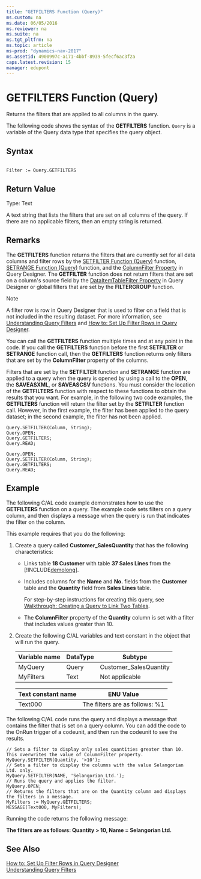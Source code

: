 ```yaml
---
title: "GETFILTERS Function (Query)"
ms.custom: na
ms.date: 06/05/2016
ms.reviewer: na
ms.suite: na
ms.tgt_pltfrm: na
ms.topic: article
ms-prod: "dynamics-nav-2017"
ms.assetid: 4900997c-a171-4bbf-8939-5fecf6ac3f2a
caps.latest.revision: 15
manager: edupont
---
```

# GETFILTERS Function (Query)
Returns the filters that are applied to all columns in the query.  
  
 The following code shows the syntax of the **GETFILTERS** function. `Query` is a variable of the Query data type that specifies the query object.  
  
## Syntax  
  
```  
  
Filter := Query.GETFILTERS  
```  
  
## Return Value  
 Type: Text  
  
 A text string that lists the filters that are set on all columns of the query. If there are no applicable filters, then an empty string is returned.  
  
## Remarks  
 The **GETFILTERS** function returns the filters that are currently set for all data columns and filter rows by the [SETFILTER Function \(Query\)](SETFILTER-Function--Query-.md) function, [SETRANGE Function \(Query\)](SETRANGE-Function--Query-.md) function, and the [ColumnFilter Property](ColumnFilter-Property.md) in Query Designer. The **GETFILTER** function does not return filters that are set on a column's source field by the [DataItemTableFilter Property](DataItemTableFilter-Property.md) in Query Designer or global filters that are set by the **FILTERGROUP** function.  
  
> [!NOTE]  
>  A filter row is row in Query Designer that is used to filter on a field that is not included in the resulting dataset. For more information, see [Understanding Query Filters](Understanding-Query-Filters.md) and [How to: Set Up Filter Rows in Query Designer](How%20to:%20Set%20Up%20Filter%20Rows%20in%20Query%20Designer.md).  
  
 You can call the **GETFILTERS** function multiple times and at any point in the code. If you call the **GETFILTERS** function before the first **SETFILTER** or **SETRANGE** function call, then the **GETFILTERS** function returns only filters that are set by the **ColumnFilter** property of the columns.  
  
 Filters that are set by the **SETFILTER** function and **SETRANGE** function are applied to a query when the query is opened by using a call to the **OPEN**, the **SAVEASXML**, or **SAVEASCSV** functions. You must consider the location of the **GETFILTERS** function with respect to these functions to obtain the results that you want. For example, in the following two code examples, the **GETFILTERS** function will return the filter set by the **SETFILTER** function call. However, in the first example, the filter has been applied to the query dataset; in the second example, the filter has not been applied.  
  
```  
Query.SETFILTER(Column, String);  
Query.OPEN;   
Query.GETFILTERS;  
Query.READ;  
```  
  
```  
Query.OPEN;   
Query.SETFILTER(Column, String);  
Query.GETFILTERS;  
Query.READ;  
```  
  
## Example  
 The following C/AL code example demonstrates how to use the **GETFILTERS** function on a query. The example code sets filters on a query column, and then displays a message when the query is run that indicates the filter on the column.  
  
 This example requires that you do the following:  
  
1.  Create a query called **Customer\_SalesQuantity** that has the following characteristics:  
  
    -   Links table **18 Customer** with table **37 Sales Lines** from the [!INCLUDE[demolong](includes/demolong_md.md)].  
  
    -   Includes columns for the **Name** and **No.** fields from the **Customer** table and the **Quantity** field from **Sales Lines** table.  
  
         For step\-by\-step instructions for creating this query, see [Walkthrough: Creating a Query to Link Two Tables](Walkthrough:%20Creating%20a%20Query%20to%20Link%20Two%20Tables.md).  
  
    -   The **ColumnFilter** property of the **Quantity** column is set with a filter that includes values greater than 10.  
  
2.  Create the following C/AL variables and text constant in the object that will run the query.  
  
    |Variable name|DataType|Subtype|  
    |-------------------|--------------|-------------|  
    |MyQuery|Query|Customer\_SalesQuantity|  
    |MyFilters|Text|Not applicable|  
  
    |Text constant name|ENU Value|  
    |------------------------|---------------|  
    |Text000|The filters are as follows: %1|  
  
 The following C/AL code runs the query and displays a message that contains the filter that is set on a query column. You can add the code to the OnRun trigger of a codeunit, and then run the codeunit to see the results.  
  
```  
// Sets a filter to display only sales quantities greater than 10. This overwrites the value of ColumnFilter property.  
MyQuery.SETFILTER(Quantity, '>10');  
// Sets a filter to display the columns with the value Selangorian Ltd. only.  
MyQuery.SETFILTER(NAME, 'Selangorian Ltd.');  
// Runs the query and applies the filter.  
MyQuery.OPEN;  
// Returns the filters that are on the Quantity column and displays the filters in a message.  
MyFilters := MyQuery.GETFILTERS;  
MESSAGE(Text000, MyFilters);  
```  
  
 Running the code returns the following message:  
  
 **The filters are as follows: Quantity \> 10, Name = Selangorian Ltd.**  
  
## See Also  
 [How to: Set Up Filter Rows in Query Designer](How%20to:%20Set%20Up%20Filter%20Rows%20in%20Query%20Designer.md)   
 [Understanding Query Filters](Understanding-Query-Filters.md)
